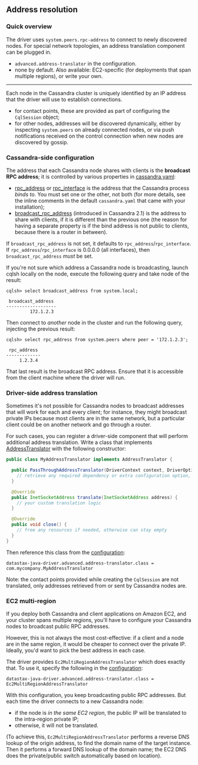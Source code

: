 ## Address resolution

### Quick overview

The driver uses `system.peers.rpc-address` to connect to newly discovered nodes. For special network
topologies, an address translation component can be plugged in.

* `advanced.address-translator` in the configuration.
* none by default. Also available: EC2-specific (for deployments that span multiple regions), or
  write your own.

-----

Each node in the Cassandra cluster is uniquely identified by an IP address that the driver will use
to establish connections.

* for contact points, these are provided as part of configuring the `CqlSession` object;
* for other nodes, addresses will be discovered dynamically, either by inspecting `system.peers` on
  already connected nodes, or via push notifications received on the control connection when new
  nodes are discovered by gossip.


### Cassandra-side configuration

The address that each Cassandra node shares with clients is the **broadcast RPC address**; it is
controlled by various properties in [cassandra.yaml]:

* [rpc_address] or [rpc_interface] is the address that the Cassandra process *binds to*. You must
  set one or the other, not both (for more details, see the inline comments in the default
  `cassandra.yaml` that came with your installation);
* [broadcast_rpc_address] \(introduced in Cassandra 2.1) is the address to share with clients, if it
  is different than the previous one (the reason for having a separate property is if the bind
  address is not public to clients, because there is a router in between).

If `broadcast_rpc_address` is not set, it defaults to `rpc_address`/`rpc_interface`. If
`rpc_address`/`rpc_interface` is 0.0.0.0 (all interfaces), then `broadcast_rpc_address` *must* be
set.

If you're not sure which address a Cassandra node is broadcasting, launch cqlsh locally on the node,
execute the following query and take node of the result:

```
cqlsh> select broadcast_address from system.local;

 broadcast_address
-------------------
         172.1.2.3
```

Then connect to *another* node in the cluster and run the following query, injecting the previous
result:

```
cqlsh> select rpc_address from system.peers where peer = '172.1.2.3';

 rpc_address
-------------
     1.2.3.4
```

That last result is the broadcast RPC address. Ensure that it is accessible from the client machine
where the driver will run.


### Driver-side address translation

Sometimes it's not possible for Cassandra nodes to broadcast addresses that will work for each and
every client; for instance, they might broadcast private IPs because most clients are in the same
network, but a particular client could be on another network and go through a router.

For such cases, you can register a driver-side component that will perform additional address
translation. Write a class that implements [AddressTranslator] with the following constructor:

```java
public class MyAddressTranslator implements AddressTranslator {

  public PassThroughAddressTranslator(DriverContext context, DriverOption configRoot) {
    // retrieve any required dependency or extra configuration option, otherwise can stay empty
  }

  @Override
  public InetSocketAddress translate(InetSocketAddress address) {
    // your custom translation logic
  }

  @Override
  public void close() {
    // free any resources if needed, otherwise can stay empty
  }
}
```

Then reference this class from the [configuration](../configuration/):

```
datastax-java-driver.advanced.address-translator.class = com.mycompany.MyAddressTranslator
```

Note: the contact points provided while creating the `CqlSession` are not translated, only addresses
retrieved from or sent by Cassandra nodes are.

### EC2 multi-region

If you deploy both Cassandra and client applications on Amazon EC2, and your cluster spans multiple regions, you'll have
to configure your Cassandra nodes to broadcast public RPC addresses.

However, this is not always the most cost-effective: if a client and a node are in the same region, it would be cheaper
to connect over the private IP. Ideally, you'd want to pick the best address in each case.

The driver provides `Ec2MultiRegionAddressTranslator` which does exactly that.  To use it, specify the following in
the [configuration](../configuration/):

```
datastax-java-driver.advanced.address-translator.class = Ec2MultiRegionAddressTranslator
```

With this configuration, you keep broadcasting public RPC addresses. But each time the driver connects to a new
Cassandra node:

* if the node is *in the same EC2 region*, the public IP will be translated to the intra-region private IP;
* otherwise, it will not be translated.

(To achieve this, `Ec2MultiRegionAddressTranslator` performs a reverse DNS lookup of the origin address, to find the
domain name of the target instance. Then it performs a forward DNS lookup of the domain name; the EC2 DNS does the
private/public switch automatically based on location).

[AddressTranslator]: https://docs.datastax.com/en/drivers/java/4.8/com/datastax/oss/driver/api/core/addresstranslation/AddressTranslator.html

[cassandra.yaml]:        https://docs.datastax.com/en/cassandra/3.x/cassandra/configuration/configCassandra_yaml.html
[rpc_address]:           https://docs.datastax.com/en/cassandra/3.x/cassandra/configuration/configCassandra_yaml.html?scroll=configCassandra_yaml__rpc_address
[rpc_interface]:         https://docs.datastax.com/en/cassandra/3.x/cassandra/configuration/configCassandra_yaml.html?scroll=configCassandra_yaml__rpc_interface
[broadcast_rpc_address]: https://docs.datastax.com/en/cassandra/3.x/cassandra/configuration/configCassandra_yaml.html?scroll=configCassandra_yaml__broadcast_rpc_address
